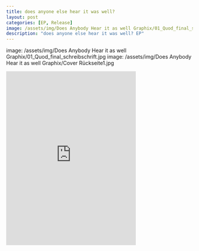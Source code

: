```yaml
---
title: does anyone else hear it was well?
layout: post
categories: [EP, Release]
image: /assets/img/Does Anybody Hear it as well Graphix/01_Quod_final_schreibschrift.jpg
description: "does anyone else hear it was well? EP"
---
```


image: /assets/img/Does Anybody Hear it as well Graphix/01_Quod_final_schreibschrift.jpg
image: /assets/img/Does Anybody Hear it as well Graphix/Cover Rückseite1.jpg

<iframe style="border: 0; width: 350px; height: 470px;" src="https://bandcamp.com/EmbeddedPlayer/album=3468071668/size=large/bgcol=ffffff/linkcol=0687f5/tracklist=false/transparent=true/" seamless><a href="https://quod.bandcamp.com/album/caves-full-of-light">Caves full of Light by Quod</a></iframe>
